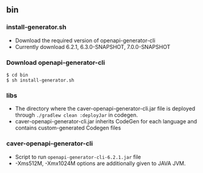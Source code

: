 ## bin

### install-generator.sh
- Download the required version of openapi-generator-cli
- Currently download 6.2.1, 6.3.0-SNAPSHOT, 7.0.0-SNAPSHOT

### Download openapi-generator-cli
```shell
$ cd bin
$ sh install-generator.sh
```

### libs
- The directory where the caver-openapi-generator-cli.jar file is deployed through `./gradlew clean :deployJar` in codegen.
- caver-openapi-generator-cli.jar inherits CodeGen for each language and contains custom-generated Codegen files

### caver-openapi-generator-cli
- Script to run `openapi-generator-cli-6.2.1.jar` file
- -Xms512M, -Xmx1024M options are additionally given to JAVA JVM.
